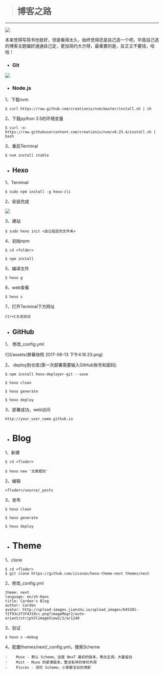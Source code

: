 ### 

> # 博客之路

---

![](http://upload-images.jianshu.io/upload_images/1881355-511b93da3e3d303c.jpg?imageMogr2/auto-orient/strip|imageView2/2/w/1080/q/50)

本来觉得写简书也挺好，但是看得太久，始终觉得还是自己造一个吧，毕竟自己造的博客主题偏好通通自己定，更加简约大方呀，最重要的是，反正又不要钱，哈哈！

* ### Git

![](https://cl.ly/3n1p0I0Z1J12/201e5b6628576d77d356d017a61790e8_b.png)

* ### Node.js

1、下载nvm

```
$ curl https://raw.github.com/creationix/nvm/master/install.sh | sh
```

2、下载python 3.5的环境变量

```
$ curl -o-https://raw.githubusercontent.com/creationix/nvm/v0.25.4/install.sh | bash
```

3、重启Terminal

```
$ nvm install stable
```

* ## Hexo

1、Terminal

```
$ sudo npm install -g hexo-cli
```

2、安装完成

![](https://cl.ly/1F471Y1Y2A1t/8e3cb09a3401bd4a253423d9035b1844_b.png)

3、建站

```
$ sudo hexo init <自己指定的文件夹>
```

4、初始npm

```
$ cd <folder>
```

```
$ npm install
```

5、编译文件

```
$ hexo g
```

6、web查看

```
$ hexo s
```

7、打开Terminal下方网址

```
Ctr+C关闭测试
```

* ## GitHub

1、 修改\_config.yml

![](/assets/屏幕快照 2017-06-13 下午4.16.33.png)

2、 deploy到仓库\(第一次部署需要输入GitHub账号和密码\)

```
$ npm install hexo-deployer-git --save
```

```
$ hexo clean
```

```
$ hexo generate
```

```
$ hexo deploy
```

3、部署成功，web访问

```
http://your_user_name.github.io
```

* # Blog

1、新建

```
$ cd <floder>
```

```
$ hexo new '文章题目'
```

2、编辑

```
<floder>/source/_posts
```

3、发布

```
$ hexo clean
```

```
$ hexo generate
```

```
$ hexo deploy
```

* # Theme

1、clone

```
$ cd <floder>
$ git clone https://github.com/iissnan/hexo-theme-next themes/next
```

2、修改\_config.yml

```
theme: next
language: en/zh-Hans
title: Carden's Blog
author: Carden
avatar: http://upload-images.jianshu.io/upload_images/645301-f2f93c2f3f4319cc.png?imageMogr2/auto-orient/strip%7CimageView2/2/w/1240
```

3、验证

```
$ hexo s —debug
```

4、配置themes/next/\_config.yml，搜索Scheme

```
·    Muse - 默认 Scheme，这是 NexT 最初的版本，黑白主调，大量留白
·    Mist - Muse 的紧凑版本，整洁有序的单栏外观
·    Pisces - 双栏 Scheme，小家碧玉似的清新
```



